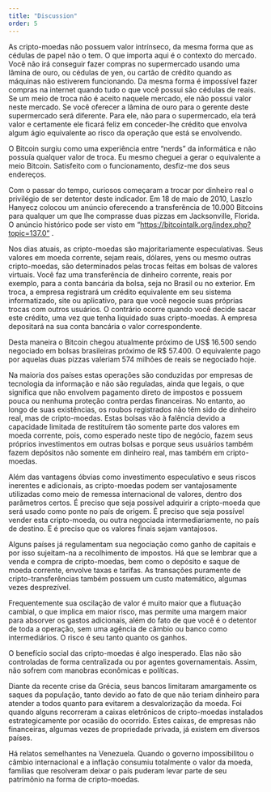 ```yaml
---
title: "Discussion"
order: 5
---
```

As cripto-moedas não possuem valor intrínseco, da mesma forma que as cédulas de papel não o tem. O que importa aqui é o contexto do mercado. Você não irá conseguir fazer compras no supermercado usando uma lâmina de ouro, ou cédulas de yen, ou cartão de crédito quando as máquinas não estiverem funcionando. Da mesma forma é impossível fazer compras na internet quando tudo o que você possui são cédulas de reais. Se um meio de troca não é aceito naquele mercado, ele não possui valor neste mercado. Se você oferecer a lâmina de ouro para o gerente deste supermercado será diferente. Para ele, não para o supermercado, ela terá valor e certamente ele ficará feliz em conceder-lhe crédito que envolva algum ágio equivalente ao risco da operação que está se envolvendo.

O Bitcoin surgiu como uma experiência entre “nerds” da informática e não possuía qualquer valor de troca. Eu mesmo cheguei a gerar o equivalente a meio Bitcoin. Satisfeito com o funcionamento, desfiz-me dos seus endereços.

Com o passar do tempo, curiosos começaram a trocar por dinheiro real o privilégio de ser detentor deste indicador. Em 18 de maio de 2010, Laszlo Hanyecz colocou um anúncio oferecendo a transferência de 10.000 Bitcoins para qualquer um que lhe comprasse duas pizzas em Jacksonville, Florida. O anúncio histórico pode ser visto em “https://bitcointalk.org/index.php?topic=137.0” .

Nos dias atuais, as cripto-moedas são majoritariamente especulativas. Seus valores em moeda corrente, sejam reais, dólares, yens ou mesmo outras cripto-moedas, são determinados pelas trocas feitas em bolsas de valores virtuais. Você faz uma transferência de dinheiro corrente, reais por exemplo, para a conta bancária da bolsa, seja no Brasil ou no exterior. Em troca, a empresa registrará um crédito equivalente em seu sistema informatizado, site ou aplicativo, para que você negocie suas próprias trocas com outros usuários. O contrário ocorre quando você decide sacar este crédito, uma vez que tenha liquidado suas cripto-moedas. A empresa depositará na sua conta bancária o valor correspondente.

Desta maneira o Bitcoin chegou atualmente próximo de US$ 16.500 sendo negociado em bolsas brasileiras próximo de R$  57.400. O equivalente pago por aquelas duas pizzas valeriam 574 milhões de reais se negociado hoje.

Na maioria dos países estas operações são conduzidas por empresas de tecnologia da informação e não são reguladas, ainda que legais, o que significa que não envolvem pagamento direto de impostos e possuem pouca ou nenhuma proteção contra perdas financeiras. No entanto, ao longo de suas existências, os roubos registrados não têm sido de dinheiro real, mas de cripto-moedas. Estas bolsas vão à falência devido a capacidade limitada de restituírem tão somente parte dos valores em moeda corrente, pois, como esperado neste tipo de negócio, fazem seus próprios investimentos em outras bolsas e porque seus usuários também fazem depósitos não somente em dinheiro real, mas também em cripto-moedas.

Além das vantagens óbvias como investimento especulativo e seus riscos inerentes e adicionais, as cripto-moedas podem ser vantajosamente utilizadas como meio de remessa internacional de valores, dentro dos parâmetros certos. É preciso que seja possível adquirir a cripto-moeda que será usado como ponte no país de origem. É preciso que seja possível vender esta cripto-moeda, ou outra negociada intermediariamente, no país de destino. E é preciso que os valores finais sejam vantajosos.

Alguns países já regulamentam sua negociação como ganho de capitais e por isso sujeitam-na a recolhimento de impostos. Há que se lembrar que a venda e compra de cripto-moedas, bem como o depósito e saque de moeda corrente, envolve taxas e tarifas. As transações puramente de cripto-transferências também possuem um custo matemático, algumas vezes desprezível.

Frequentemente sua oscilação de valor é muito maior que a flutuação cambial, o que implica em maior risco, mas permite uma margem maior para absorver os gastos adicionais, além do fato de que você é o detentor de toda a operação, sem uma agência de câmbio ou banco como intermediários. O risco é seu tanto quanto os ganhos.

O benefício social das cripto-moedas é algo inesperado. Elas não são controladas de forma centralizada ou por agentes governamentais. Assim, não sofrem com manobras econômicas e políticas.

Diante da recente crise da Grécia, seus bancos limitaram amargamente os saques da população, tanto devido ao fato de que não teriam dinheiro para atender a todos quanto para evitarem a desvalorização da moeda. Foi quando alguns recorreram a caixas eletrônicos de cripto-moedas instalados estrategicamente por ocasião do ocorrido. Estes caixas, de empresas não financeiras, algumas vezes de propriedade privada, já existem em diversos países.

Há relatos semelhantes na Venezuela. Quando o governo impossibilitou o câmbio internacional e a inflação consumiu totalmente o valor da moeda, famílias que resolveram deixar o país puderam levar parte de seu patrimônio na forma de cripto-moedas.
